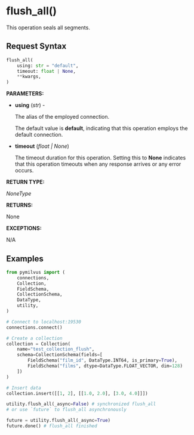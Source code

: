 
# flush_all()

This operation seals all segments.

## Request Syntax

```python
flush_all(
    using: str = "default",
    timeout: float | None,
    **kwargs,
)
```

__PARAMETERS:__

- __using__ (_str_) - 

    The alias of the employed connection.

    The default value is __default__, indicating that this operation employs the default connection.

- __timeout__ (_float _|_ None_)  

    The timeout duration for this operation. Setting this to __None__ indicates that this operation timeouts when any response arrives or any error occurs.

__RETURN TYPE:__

_NoneType_

__RETURNS:__

None

__EXCEPTIONS:__

N/A

## Examples

```python
from pymilvus import (
    connections, 
    Collection, 
    FieldSchema, 
    CollectionSchema, 
    DataType, 
    utility,
)

# Connect to localhost:19530
connections.connect()

# Create a collection
collection = Collection(
    name="test_collection_flush", 
    schema=CollectionSchema(fields=[
        FieldSchema("film_id", DataType.INT64, is_primary=True),
        FieldSchema("films", dtype=DataType.FLOAT_VECTOR, dim=128)
    ])
)

# Insert data
collection.insert([[1, 2], [[1.0, 2.0], [3.0, 4.0]]])

utility.flush_all(_async=False) # synchronized flush_all
# or use `future` to flush_all asynchronously

future = utility.flush_all(_async=True)
future.done() # flush_all finished
```

